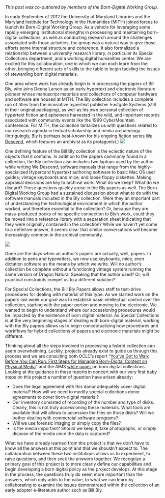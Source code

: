 _This post was co-authored by members of the Born-Digital Working Group._

In early September of 2012 the University of Maryland Libraries and the Maryland Institute for Technology in the Humanities (MITH) joined forces to launch its Born-Digital Working Group. As a vehicle for leveraging some rapidly emerging institutional strengths in processing and maintaining born-digital collections, as well as conducting research around the challenges associated with those activities, the group was a natural way to give those efforts some internal structure and coherence. It also formalized a relationship between a university research library, in particular its Special Collections department, and a working digital humanities center. We are excited for this collaboration, one in which we can each learn from the other, bringing different sets of skills to the table to begin tackling the issues of stewarding born digital materials.

One area where work has already begin is in processing the papers of Bill Bly, who joins Deena Larsen as an early hypertext and electronic literature pioneer whose manuscript materials and collections of computer hardware and software are housed at MITH. The Bly collection includes a complete run of titles from the innovative hypertext publisher Eastgate Systems (still in their original packaging), as well as his own personal collection of hypertext fiction and ephemera harvested in the wild, and important records associated with community events like the 1999 CyberMountain conference. For MITH, the collection tantalizes us with questions related to our research agenda in textual scholarship and media archaeology. (Intriguingly, Bly is perhaps best-known for his ongoing fiction series [We Descend](http://www.wedescend.com/), which features an archivist as its protagonist.) ![](https://lh5.googleusercontent.com/_17M5s9Kz0S9-56etqSRkOZpBPj_8vslfWOMbJ-egMC7APvCivwLEg-Mpy-4LXVnY7G5_TFv-DDGEJIbCCoB-4Zq9DLnllGzTcEzy8n0o3O-XLl2aV44)

One defining feature of the Bill Bly collection is the eclectic nature of the objects that it contains. In addition to the papers commonly found in a collection, the Bly collection also includes two laptops used by the author while writing We Descend; software manuals that range from the highly-specialized Hypercard hypertext authoring software to basic Mac OS user guides; vintage keyboards and mice; and loose floppy diskettes. Making appraisal decisions are key to archival work. What do we keep? What do we discard? These questions quickly arose in the Bly papers as well. The Born-Digital Working Group had a sustained discussion about what to do with the software manuals included in the Bly collection. Were they an important part of understanding the technological environment in which the author worked, and therefore essential to the collection? Or, because they are mass-produced books of no specific connection to Bly’s work, could they be moved into a reference library with a separation sheet indicating that they were originally contained in the collection? While we haven’t yet come to a definitive answer, it seems clear that similar conversations will become increasingly common in the archival community.

![](https://lh3.googleusercontent.com/wSMVvtkah5mAUHAp8xlqvv1S1LPVom_vEqJZGNLp9Lh9E_FARrCzW4AzFvnH5mmbTb0kww2Uymb4cGCHZ2iXAn4DBRdxwv5tTjsbiKZbqxNOag8EBd_c)

Gone are the days when an author’s papers are actually, well, papers. In addition to pens and typewriters, we now use keyboards, mice, even dictation software as the means by which we write. Will no author’s collection be complete without a functioning vintage system running the same version of Dragon Natural Speaking that the author used? Or, will practical constraints compel us to a different solution?

For Special Collections, the Bill Bly Papers allows staff to test-drive procedures for dealing with material of this type. As we started work on the papers last week our goal was to establish basic intellectual control over the collection, starting with the paper portion and moving to the electronic. We wanted to begin to understand where our accessioning procedures would be impacted by the existence of born digital material. As Special Collections is at the very beginning stages of dealing with born-digital material, working with the Bly papers allows us to begin conceptualizing how procedures and workflows for hybrid collections of papers and electronic materials might be different.

Thinking about all the steps involved in processing a hybrid collection can seem overwhelming. Luckily, projects already exist to guide us through this process and we are consulting both OCLC’s report “[You’ve Got to Walk Before You Can Run: First Steps for Managing Born-Digital Content on Physical Media](http://www.oclc.org/content/dam/research/publications/library/2012/2012-06.pdf)” and the AIMS [white paper ](http://www2.lib.virginia.edu/aims/whitepaper/)on born digital collections. Looking at the guidance in these reports in concert with our very first baby steps on this project a number of question have arisen already:

- Does the legal agreement with this donor adequately cover digital material? How will we need to modify special collections donor agreements to cover born-digital material?
- Our inventory consisted of recording of the number and type of disks. Clearly, this is not truly accessioning these materials. What tools are available that will allows to accession the files on those disks? Will we bother dealing with commercial software programs?
- Will we use forensic imaging or simply copy the files?
- Is the media important? Should we keep it, take photographs, or simply dispose of the media once the data is captured?

What we have already learned from this project is that we don’t have to know all the answers at this point and that we shouldn’t expect to. The collaboration between these two institutions allows us to experiment, to raise questions, and then seek the answers together. We recognize a primary goal of this project is to more clearly define our capabilities and begin developing a born digital policy as the project develops. At this stage in the process, the questions truly do seem more important than the answers, which only adds to the value, to what we can learn by collaborating to examine the issues demonstrated within the collection of an early adopter e-literature author such as Bill Bly.